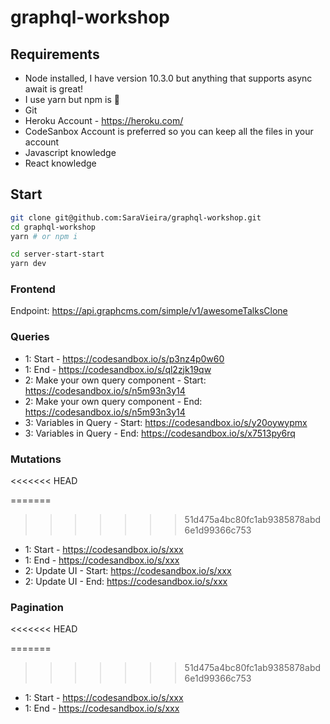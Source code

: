 # graphql-workshop

## Requirements

- Node installed, I have version 10.3.0 but anything that supports async await is great!
- I use yarn but npm is 💯
- Git
- Heroku Account - https://heroku.com/
- CodeSanbox Account is preferred so you can keep all the files in your account
- Javascript knowledge
- React knowledge

## Start

```bash
git clone git@github.com:SaraVieira/graphql-workshop.git
cd graphql-workshop
yarn # or npm i

cd server-start-start
yarn dev
```

### Frontend

Endpoint: https://api.graphcms.com/simple/v1/awesomeTalksClone

### Queries

- 1: Start - https://codesandbox.io/s/p3nz4p0w60
- 1: End - https://codesandbox.io/s/ql2zjk19qw
- 2: Make your own query component - Start: https://codesandbox.io/s/n5m93n3y14
- 2: Make your own query component - End: https://codesandbox.io/s/n5m93n3y14
- 3: Variables in Query - Start: https://codesandbox.io/s/y20oywypmx
- 3: Variables in Query - End: https://codesandbox.io/s/x7513py6rq

### Mutations

<<<<<<< HEAD

=======

> > > > > > > 51d475a4bc80fc1ab9385878abd6e1d99366c753

- 1: Start - https://codesandbox.io/s/xxx
- 1: End - https://codesandbox.io/s/xxx
- 2: Update UI - Start: https://codesandbox.io/s/xxx
- 2: Update UI - End: https://codesandbox.io/s/xxx

### Pagination

<<<<<<< HEAD

=======

> > > > > > > 51d475a4bc80fc1ab9385878abd6e1d99366c753

- 1: Start - https://codesandbox.io/s/xxx
- 1: End - https://codesandbox.io/s/xxx
